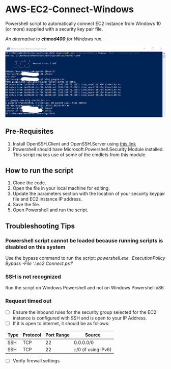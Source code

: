 # AWS-EC2-Connect-Windows
Powershell script to automatically connect EC2 instance from Windows 10 (or more) supplied with a security key pair file.

*An alternative to **chmod400** for Windows run.*

![Screenshot of an example connection made using this script.](https://raw.githubusercontent.com/narmada-nannaka/AWS-EC2-Connect-Windows/main/SSH%20EC2%20Connect%20From%20Windows%2010.png)

## Pre-Requisites
1. Install OpenSSH.Client and OpenSSH.Server using [this link](https://docs.microsoft.com/en-us/windows-server/administration/openssh/openssh_install_firstuse)
2. Powershell should have Microsoft.Powershell.Security Module installed. This script makes use of some of the cmdlets from this module. 

## How to run the script
1. Clone the code. 
2. Open the file in your local machine for editing.
3. Update the parameters section with the location of your secuirty keypair file and EC2 instance IP address.
4. Save the file. 
5. Open Powershell and run the script. 

## Troubleshooting Tips

### Powershell script cannot be loaded because running scripts is disabled on this system

Use the bypass command to run the script: _powershell.exe -ExecutionPolicy Bypass -File '.\ec2 Connect.ps1'_

### SSH is not recognized

Run the script on Windows Powershell and not on Windows Powershell x86

### Request timed out

- [ ] Ensure the inbound rules for the security group selected for the EC2 instance is configured with SSH and is open to your IP Address. 
- [ ] If it is open to internet, it should be as follows:

 Type | Protocol | Port Range | Source
 ---- | -------- | ---------- | ------
 SSH | TCP | 22| 0.0.0.0/0
 SSH| TCP | 22 | ::/0 (if using IPv6)
 
 - [ ] Verify firewall settings 
